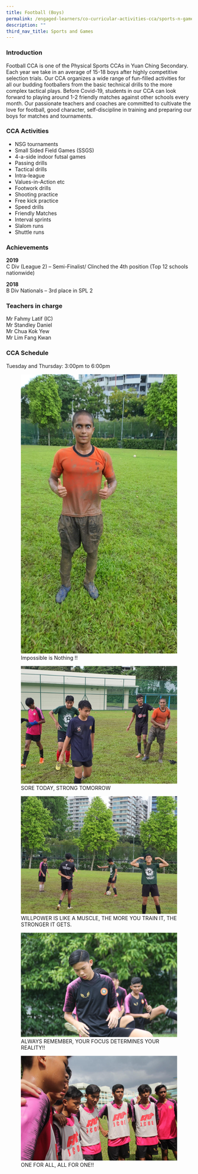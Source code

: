 ```yaml
---
title: Football (Boys)
permalink: /engaged-learners/co-curricular-activities-cca/sports-n-games/football-boys/
description: ""
third_nav_title: Sports and Games
---
```


### Introduction

Football CCA is one of the Physical Sports CCAs in Yuan Ching Secondary. Each year we take in an average of 15-18 boys after highly competitive selection trials. Our CCA organizes a wide range of fun-filled activities for all our budding footballers from the basic technical drills to the more complex tactical plays. Before Covid-19, students in our CCA can look forward to playing around 1-2 friendly matches against other schools every month. Our passionate teachers and coaches are committed to cultivate the love for football, good character, self-discipline in training and preparing our boys for matches and tournaments.

### CCA Activities

*   NSG tournaments
*   Small Sided Field Games (SSGS)
*   4-a-side indoor futsal games
*   Passing drills
*   Tactical drills
*   Intra-league
*   Values-in-Action etc
*   Footwork drills
*   Shooting practice
*   Free kick practice
*   Speed drills
*   Friendly Matches
*   Interval sprints
*   Slalom runs
*   Shuttle runs

### Achievements

**2019** <br>
C Div (League 2) – Semi-Finalist/ Clinched the 4th position (Top 12 schools nationwide)

**2018** <br>
B Div Nationals – 3rd place in SPL 2

### Teachers in charge

Mr Fahmy Latif (IC) <br>
Mr Standley Daniel <Br> 
Mr Chua Kok Yew <br> 
Mr Lim Fang Kwan

### CCA Schedule

Tuesday and Thursday: 3:00pm to 6:00pm

<figure>  
<img src="/images/Football-1.jpg">  
<figcaption> Impossible is Nothing !! </figcaption>  
</figure>

<figure>  
<img src="/images/Football-2.jpg">  
<figcaption> SORE TODAY, STRONG TOMORROW </figcaption>  
</figure>

<figure>  
<img src="/images/Football-3.jpg">  
<figcaption> WILLPOWER IS LIKE A MUSCLE, THE MORE YOU TRAIN IT, THE STRONGER IT GETS. </figcaption>  
</figure>

<figure>  
<img src="/images/Football-4.jpg">  
<figcaption> ALWAYS REMEMBER, YOUR FOCUS DETERMINES YOUR REALITY!! </figcaption>  
</figure>

<figure>  
<img src="/images/Football-5.jpg">  
<figcaption> ONE FOR ALL, ALL FOR ONE!! </figcaption>  
</figure>